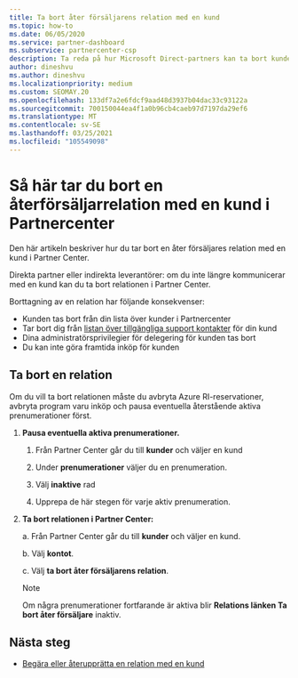 ```yaml
---
title: Ta bort åter försäljarens relation med en kund
ms.topic: how-to
ms.date: 06/05/2020
ms.service: partner-dashboard
ms.subservice: partnercenter-csp
description: Ta reda på hur Microsoft Direct-partners kan ta bort kunder från sina listor, ta bort delegerade administratörs behörigheter och sluta stödja eller köpa för en kund.
author: dineshvu
ms.author: dineshvu
ms.localizationpriority: medium
ms.custom: SEOMAY.20
ms.openlocfilehash: 133df7a2e6fdcf9aad48d3937b04dac33c93122a
ms.sourcegitcommit: 700150044ea4f1a0b96cb4caeb97d7197da29ef6
ms.translationtype: MT
ms.contentlocale: sv-SE
ms.lasthandoff: 03/25/2021
ms.locfileid: "105549098"
---
```

# <a name="how-to-remove-a-reseller-relationship-with-a-customer-in-partner-center"></a>Så här tar du bort en återförsäljarrelation med en kund i Partnercenter

Den här artikeln beskriver hur du tar bort en åter försäljares relation med en kund i Partner Center.

Direkta partner eller indirekta leverantörer: om du inte längre kommunicerar med en kund kan du ta bort relationen i Partner Center.

Borttagning av en relation har följande konsekvenser:

- Kunden tas bort från din lista över kunder i Partnercenter
- Tar bort dig från [listan över tillgängliga support kontakter](assign-support-contacts.md) för din kund
- Dina administratörsprivilegier för delegering för kunden tas bort
- Du kan inte göra framtida inköp för kunden

## <a name="how-to-remove-a-relationship"></a>Ta bort en relation

Om du vill ta bort relationen måste du avbryta Azure RI-reservationer, avbryta program varu inköp och pausa eventuella återstående aktiva prenumerationer först.

1. **Pausa eventuella aktiva prenumerationer.**

   1. Från Partner Center går du till **kunder** och väljer en kund

   2. Under **prenumerationer** väljer du en prenumeration.

   3. Välj **inaktive** rad

   4. Upprepa de här stegen för varje aktiv prenumeration.

2. **Ta bort relationen i Partner Center:**

   a. Från Partner Center går du till **kunder** och väljer en kund.

   b. Välj **kontot**.

   c. Välj **ta bort åter försäljarens relation**.

   > [!NOTE]
   > Om några prenumerationer fortfarande är aktiva blir **Relations länken Ta bort åter försäljare** inaktiv.

## <a name="next-steps"></a>Nästa steg

- [Begära eller återupprätta en relation med en kund](request-a-relationship-with-a-customer.md)
